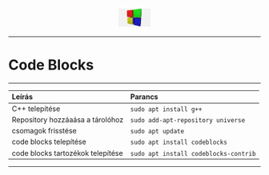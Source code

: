 <h3 align="center">
<img src="../.pictures/code-blocks.png" alt="code blocks" width=64 />
</h3>


---

# Code Blocks

---

| Leírás | Parancs |
| :----- | :------ |
| C++ telepítése | ```sudo apt install g++``` |
| Repository hozzáaása a tárolóhoz | ```sudo add-apt-repository universe``` |
| csomagok frisstése | ```sudo apt update``` |
| code blocks telepítése | ```sudo apt install codeblocks``` |
| code blocks tartozékok telepítése | ```sudo apt install codeblocks-contrib``` |

---
